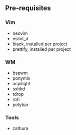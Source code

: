 ## Pre-requisites

### Vim

* neovim
* eslint_d
* black, installed per project
* prettify, installed per project

### WM

* bspwm
* ponymix
* acpilight
* sxhkd
* tdrop
* rofi
* polybar

### Tools

* zathura
